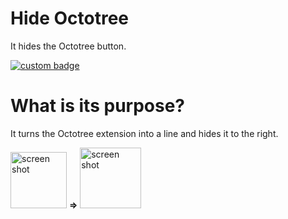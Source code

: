 # Hide Octotree
It hides the Octotree button.

[
![custom badge](https://img.shields.io/badge/Install%20Script-gray.svg?&logo=tampermonkey&logoColor=000)
](https://greasyfork.org/tr/scripts/477476-hide-octotree)

# What is its purpose?
It turns the Octotree extension into a line and hides it to the right.

<img src="https://greasyfork.s3.us-east-2.amazonaws.com/yw7hiixuwq4fe2sbppagj7kwx2qd" alt="screen shot" width="90px" /> **=>** <img src="https://greasyfork.org/rails/active_storage/representations/redirect/eyJfcmFpbHMiOnsibWVzc2FnZSI6IkJBaHBBNUxaQVE9PSIsImV4cCI6bnVsbCwicHVyIjoiYmxvYl9pZCJ9fQ==--7728ed1c17c6be878bf4da6d91ab4b8b9b0a645f/eyJfcmFpbHMiOnsibWVzc2FnZSI6IkJBaDdCem9MWm05eWJXRjBTU0lJY0c1bkJqb0dSVlE2RkhKbGMybDZaVjkwYjE5c2FXMXBkRnNIYVFISWFRSEkiLCJleHAiOm51bGwsInB1ciI6InZhcmlhdGlvbiJ9fQ==--e4f27e4605e5535222e2c2f9dcbe36f4bd1deb29/ss2.png?locale=tr" alt="screen shot" width="97.3px" />
